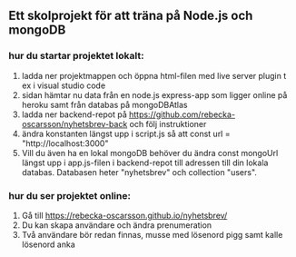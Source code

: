 ## Ett skolprojekt för att träna på Node.js och mongoDB

### hur du startar projektet lokalt:
1) ladda ner projektmappen och öppna html-filen med live server plugin t ex i visual studio code
2) sidan hämtar nu data från en node.js express-app som ligger online på heroku samt från databas på mongoDBAtlas
3) ladda ner backend-repot på https://github.com/rebecka-oscarsson/nyhetsbrev-back och följ instruktioner
4) ändra konstanten längst upp i script.js så att const url = "http://localhost:3000"
5) Vill du även ha en lokal mongoDB behöver du ändra const mongoUrl längst upp i app.js-filen i backend-repot till adressen till din lokala databas.
Databasen heter "nyhetsbrev" och collection "users".

### hur du ser projektet online:
1) Gå till https://rebecka-oscarsson.github.io/nyhetsbrev/
2) Du kan skapa användare och ändra prenumeration
3) Två användare bör redan finnas, musse med lösenord pigg samt kalle lösenord anka
